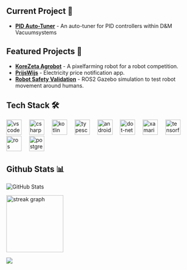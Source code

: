 ## Current Project 🔎
  - **[PID Auto-Tuner](https://github.com/tjacobs131/DM-Vacuumsystems_PID-Auto-Tuner)** - An auto-tuner for PID controllers within D&M Vacuumsystems

## Featured Projects 🚀
  - **[KoreZeta Agrobot](https://github.com/tjacobs131/Agrobot_ws)** - A pixelfarming robot for a robot competition.
  - **[PrijsWijs](https://github.com/tjacobs131/EnergyInfo)** - Electricity price notification app.
  - **[Robot Safety Validation](https://github.com/tjacobs131/Gazebo-Human-Safety-Validation)** - ROS2 Gazebo simulation to test robot movement around humans.

## Tech Stack 🛠️

<div>
<img src="https://cdn.jsdelivr.net/gh/devicons/devicon/icons/vscode/vscode-original.svg" height="40" alt="vscode logo"  />
<img width="12" />
<img src="https://cdn.jsdelivr.net/gh/devicons/devicon/icons/csharp/csharp-original.svg" height="40" alt="csharp logo"  />
<img width="12" />
<img src="https://cdn.jsdelivr.net/gh/devicons/devicon/icons/kotlin/kotlin-original.svg" height="40" alt="kotlin logo"  />
<img width="12" />
<img src="https://cdn.jsdelivr.net/gh/devicons/devicon/icons/typescript/typescript-original.svg" height="40" alt="typescript logo"  />
<img width="12" />
<img src="https://cdn.jsdelivr.net/gh/devicons/devicon/icons/androidstudio/androidstudio-original.svg" height="40" alt="androidstudio logo"  />
<img width="12" />
<img src="https://cdn.jsdelivr.net/gh/devicons/devicon/icons/dot-net/dot-net-original.svg" height="40" alt="dot-net logo"  />
<img width="12" />
<img src="https://cdn.jsdelivr.net/gh/devicons/devicon/icons/xamarin/xamarin-original.svg" height="40" alt="xamarin logo"  />
<img width="12" />
<img src="https://cdn.jsdelivr.net/gh/devicons/devicon/icons/tensorflow/tensorflow-original.svg" height="40" alt="tensorflow logo"  />
<img width="12" />
<img src="https://skillicons.dev/icons?i=ros" height="40" alt="ros logo"  />
<img width="12" />
<img src="https://cdn.jsdelivr.net/gh/devicons/devicon/icons/postgresql/postgresql-original.svg" height="40" alt="postgresql logo"  />
</div>

## Github Stats 📊
![GitHub Stats](https://github-readme-stats.vercel.app/api?username=tjacobs131&show_icons=true&theme=dracula&hide_rank=true)

<img src="https://streak-stats.demolab.com?user=tjacobs131&locale=en&mode=daily&theme=dracula&hide_border=false&border_radius=5&order=3" height="150" alt="streak graph"  />

![](https://komarev.com/ghpvc/?username=tjacobs131)
